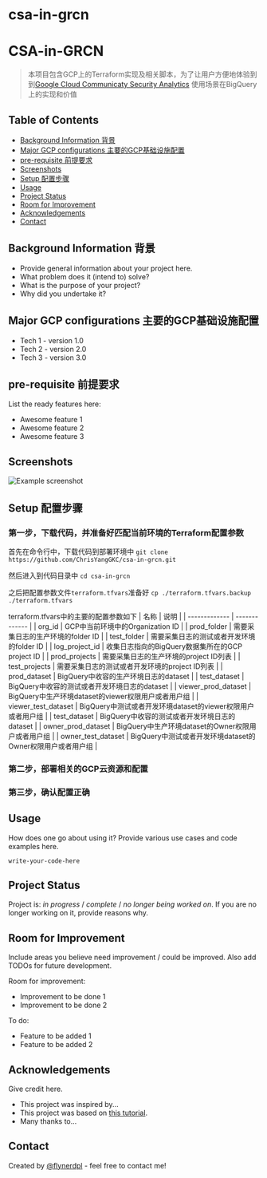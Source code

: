 # csa-in-grcn

# CSA-in-GRCN
> 本项目包含GCP上的Terraform实现及相关脚本，为了让用户方便地体验到到[Google Cloud Communicaty Security Analytics](https://github.com/GoogleCloudPlatform/security-analytics) 使用场景在BigQuery上的实现和价值

## Table of Contents
* [Background Information 背景](#background-information-背景)
* [Major GCP configurations 主要的GCP基础设施配置](#Major-GCP-configurations-主要的GCP基础设施配置)
* [pre-requisite 前提要求](#pre-requisite-前提要求)
* [Screenshots](#screenshots)
* [Setup 配置步骤](#setup-配置步骤)
* [Usage](#usage)
* [Project Status](#project-status)
* [Room for Improvement](#room-for-improvement)
* [Acknowledgements](#acknowledgements)
* [Contact](#contact)
<!-- * [License](#license) -->


## Background Information 背景
- Provide general information about your project here.
- What problem does it (intend to) solve?
- What is the purpose of your project?
- Why did you undertake it?
<!-- You don't have to answer all the questions - just the ones relevant to your project. -->


## Major GCP configurations 主要的GCP基础设施配置
- Tech 1 - version 1.0
- Tech 2 - version 2.0
- Tech 3 - version 3.0


## pre-requisite 前提要求
List the ready features here:
- Awesome feature 1
- Awesome feature 2
- Awesome feature 3


## Screenshots
![Example screenshot](./img/screenshot.png)
<!-- If you have screenshots you'd like to share, include them here. -->


## Setup 配置步骤

### 第一步，下载代码，并准备好匹配当前环境的Terraform配置参数

首先在命令行中，下载代码到部署环境中
`git clone https://github.com/ChrisYangGKC/csa-in-grcn.git`

然后进入到代码目录中
`cd csa-in-grcn`

之后把配置参数文件`terraform.tfvars`准备好
`cp ./terraform.tfvars.backup ./terraform.tfvars`

terraform.tfvars中的主要的配置参数如下
| 名称  | 说明 |
| ------------- | ------------- |
| org_id  | GCP中当前环境中的Organization ID  |
| prod_folder  | 需要采集日志的生产环境的folder ID  |
| test_folder  | 需要采集日志的测试或者开发环境的folder ID  |
| log_project_id  | 收集日志指向的BigQuery数据集所在的GCP project ID  |
| prod_projects  | 需要采集日志的生产环境的project ID列表 |
| test_projects  | 需要采集日志的测试或者开发环境的project ID列表  |
| prod_dataset  | BigQuery中收容的生产环境日志的dataset  |
| test_dataset  | BigQuery中收容的测试或者开发环境日志的dataset  |
| viewer_prod_dataset  | BigQuery中生产环境dataset的viewer权限用户或者用户组 |
| viewer_test_dataset  | BigQuery中测试或者开发环境dataset的viewer权限用户或者用户组 |
| test_dataset  | BigQuery中收容的测试或者开发环境日志的dataset  |
| owner_prod_dataset  | BigQuery中生产环境dataset的Owner权限用户或者用户组 |
| owner_test_dataset  | BigQuery中测试或者开发环境dataset的Owner权限用户或者用户组 |

### 第二步，部署相关的GCP云资源和配置

### 第三步，确认配置正确




## Usage
How does one go about using it?
Provide various use cases and code examples here.

`write-your-code-here`


## Project Status
Project is: _in progress_ / _complete_ / _no longer being worked on_. If you are no longer working on it, provide reasons why.


## Room for Improvement
Include areas you believe need improvement / could be improved. Also add TODOs for future development.

Room for improvement:
- Improvement to be done 1
- Improvement to be done 2

To do:
- Feature to be added 1
- Feature to be added 2


## Acknowledgements
Give credit here.
- This project was inspired by...
- This project was based on [this tutorial](https://www.example.com).
- Many thanks to...


## Contact
Created by [@flynerdpl](https://www.flynerd.pl/) - feel free to contact me!


<!-- Optional -->
<!-- ## License -->
<!-- This project is open source and available under the [... License](). -->

<!-- You don't have to include all sections - just the one's relevant to your project -->


